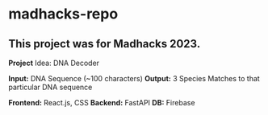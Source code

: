 # madhacks-repo
## This project was for Madhacks 2023.

**Project** Idea: DNA Decoder

**Input:** DNA Sequence (~100 characters)
**Output:** 3 Species Matches to that particular DNA sequence

**Frontend:** React.js, CSS
**Backend:** FastAPI
**DB:** Firebase
